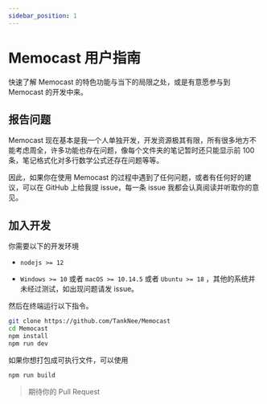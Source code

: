 ```yaml
---
sidebar_position: 1
---
```


# Memocast 用户指南

快速了解 Memocast 的特色功能与当下的局限之处，或是有意愿参与到 Memocast 的开发中来。

## 报告问题

Memocast 现在基本是我一个人单独开发，开发资源极其有限，所有很多地方不能考虑周全，许多功能也存在问题，像每个文件夹的笔记暂时还只能显示前 100 条，笔记格式化对多行数学公式还存在问题等等。

因此，如果你在使用 Memocast 的过程中遇到了任何问题，或者有任何好的建议，可以在 GitHub 上给我提 issue，每一条 issue 我都会认真阅读并听取你的意见。

## 加入开发

你需要以下的开发环境

- `nodejs >= 12`

- `Windows >= 10` 或者 `macOS >= 10.14.5` 或者 `Ubuntu >= 18` ，其他的系统并未经过测试，如出现问题请发 issue。

然后在终端运行以下指令。

```bash
git clone https://github.com/TankNee/Memocast
cd Memocast
npm install
npm run dev
```

如果你想打包成可执行文件，可以使用

```bash
npm run build
```

> 期待你的 Pull Request
